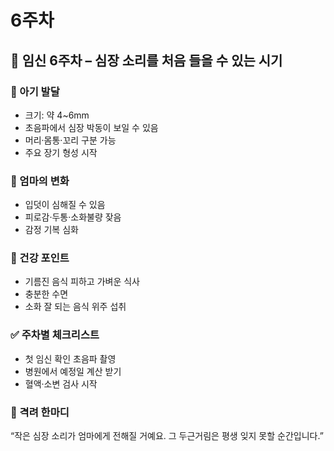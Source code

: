 # 6주차

## 🌸 임신 6주차 – 심장 소리를 처음 들을 수 있는 시기

### 🍼 아기 발달

- 크기: 약 4~6mm
- 초음파에서 심장 박동이 보일 수 있음
- 머리·몸통·꼬리 구분 가능
- 주요 장기 형성 시작

### 💛 엄마의 변화

- 입덧이 심해질 수 있음
- 피로감·두통·소화불량 잦음
- 감정 기복 심화

### 🍎 건강 포인트

- 기름진 음식 피하고 가벼운 식사
- 충분한 수면
- 소화 잘 되는 음식 위주 섭취

### ✅ 주차별 체크리스트

- 첫 임신 확인 초음파 촬영
- 병원에서 예정일 계산 받기
- 혈액·소변 검사 시작

### 🌿 격려 한마디

“작은 심장 소리가 엄마에게 전해질 거예요. 그 두근거림은 평생 잊지 못할 순간입니다.”
